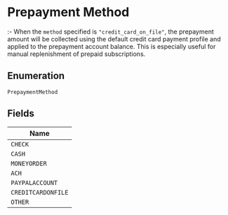 
# Prepayment Method

:- When the `method` specified is `"credit_card_on_file"`, the prepayment amount will be collected using the default credit card payment profile and applied to the prepayment account balance. This is especially useful for manual replenishment of prepaid subscriptions.

## Enumeration

`PrepaymentMethod`

## Fields

| Name |
|  --- |
| `CHECK` |
| `CASH` |
| `MONEYORDER` |
| `ACH` |
| `PAYPALACCOUNT` |
| `CREDITCARDONFILE` |
| `OTHER` |

